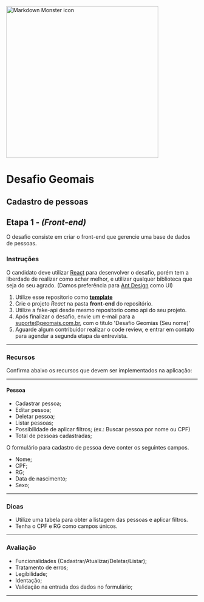 <img src="https://www.vagasfloripa.com.br/wp-content/uploads/company_logos/2018/06/logo-geomais_Novo.png"
     alt="Markdown Monster icon"
     style="width: 400px"/>
</br>
# Desafio Geomais
## Cadastro de pessoas

## Etapa 1 - *(Front-end)*
O desafio consiste em criar o front-end que gerencie uma base de dados de pessoas.

### Instruções
O candidato deve utilizar [React](https://reactjs.org/) para desenvolver o desafio, porém tem a liberdade de realizar como achar melhor, e utilizar qualquer biblioteca que seja do seu agrado. (Damos preferência para [Ant Design](https://ant.design/) como UI)

1. Utilize esse repositorio como [**template**](https://github.com/geomais/desafio/generate)
2. Crie o projeto *React* na pasta **front-end** do repositório.
3. Utilize a fake-api desde mesmo repositorio como api do seu projeto.
4. Após finalizar o desafio, envie um e-mail para a suporte@geomais.com.br, com o titulo 'Desafio Geomias (Seu nome)'
7. Aguarde algum contribuidor realizar o code review, e entrar em contato para agendar a segunda etapa da entrevista.

---
### Recursos
Confirma abaixo os recursos que devem ser implementados na aplicação: 

---
#### Pessoa
* Cadastrar pessoa;
* Editar pessoa;
* Deletar pessoa;
* Listar pessoas;
* Possibilidade de aplicar filtros; (ex.: Buscar pessoa por nome ou CPF)
* Total de pessoas cadastradas;

O formulário para cadastro de pessoa deve conter os seguintes campos.

* Nome;
* CPF;
* RG;
* Data de nascimento;
* Sexo;

---
### Dicas
* Utilize uma tabela para obter a listagem das pessoas e aplicar filtros.
* Tenha o CPF e RG como campos únicos.

---
### Avaliação
* Funcionalidades (Cadastrar/Atualizar/Deletar/Listar);
* Tratamento de erros;
* Legibilidade;
* Identação;
* Validação na entrada dos dados no formulário;

---
